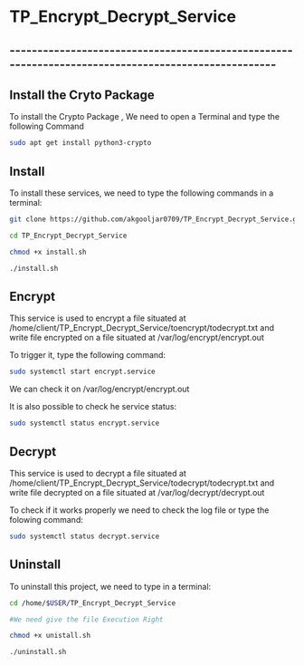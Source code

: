 # TP_Encrypt_Decrypt_Service

## ---------------------------------------------------------------------------------------------------
## Install the Cryto Package
To install the Crypto Package , We need to open a Terminal and type the following Command
```sh
sudo apt get install python3-crypto
```


## Install
To install these services, we need to type the following commands in a terminal:
```sh
git clone https://github.com/akgooljar0709/TP_Encrypt_Decrypt_Service.git

cd TP_Encrypt_Decrypt_Service

chmod +x install.sh 

./install.sh
```
## Encrypt
This service is used to encrypt a file situated at /home/client/TP_Encrypt_Decrypt_Service/toencrypt/todecrypt.txt and write file encrypted on a file situated at  /var/log/encrypt/encrypt.out 

To trigger it, type the following command:

```sh
sudo systemctl start encrypt.service
```

We can check it on /var/log/encrypt/encrypt.out

It is also possible to check he service status:

```sh
sudo systemctl status encrypt.service
```

## Decrypt
This service is used to decrypt a file situated at /home/client/TP_Encrypt_Decrypt_Service/todecrypt/todecrypt.txt and write file decrypted on a file situated at  /var/log/decrypt/decrypt.out 

To check if it works properly we need to check the log file or type the folowing command:
```sh
sudo systemctl status decrypt.service
```



## Uninstall

To uninstall this project, we need to type in a terminal:

```sh
cd /home/$USER/TP_Encrypt_Decrypt_Service

#We need give the file Execution Right

chmod +x unistall.sh

./uninstall.sh
```
